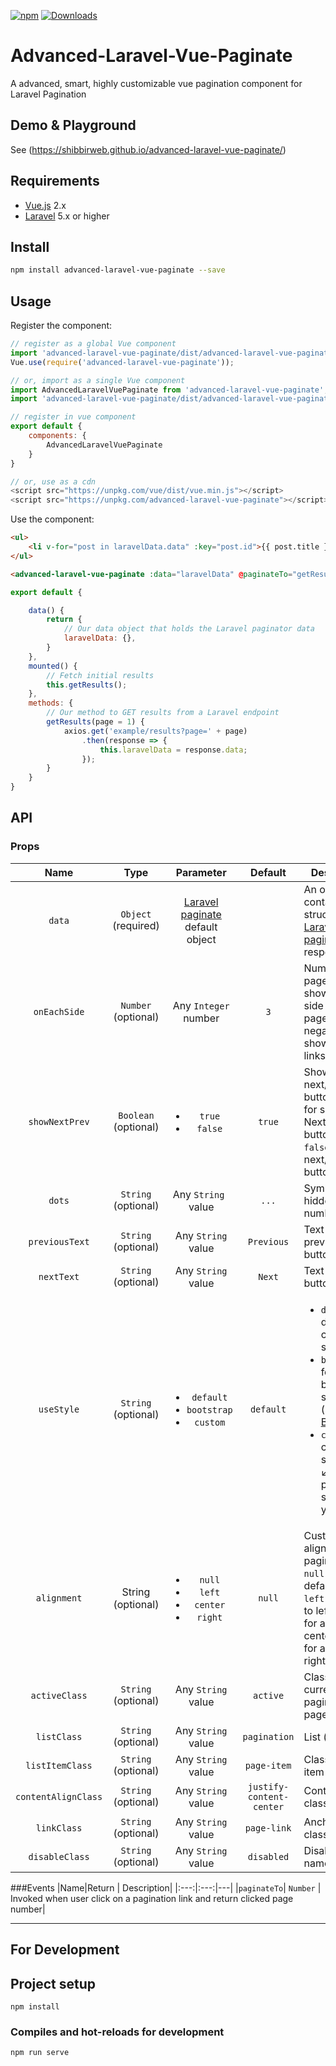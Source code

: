 
[![npm](https://img.shields.io/npm/v/advanced-laravel-vue-paginate.svg)](https://www.npmjs.com/package/advanced-laravel-vue-paginate) [![Downloads](https://img.shields.io/npm/dt/advanced-laravel-vue-paginate.svg)](https://www.npmjs.com/package/advanced-laravel-vue-paginate)

# Advanced-Laravel-Vue-Paginate
A advanced, smart, highly customizable vue pagination component for Laravel Pagination


## Demo & Playground
See (https://shibbirweb.github.io/advanced-laravel-vue-paginate/)


## Requirements

* [Vue.js](https://vuejs.org/) 2.x
* [Laravel](http://laravel.com/docs/) 5.x or higher

## Install

```bash
npm install advanced-laravel-vue-paginate --save
```

## Usage

Register the component:

```javascript
// register as a global Vue component
import 'advanced-laravel-vue-paginate/dist/advanced-laravel-vue-paginate.css'
Vue.use(require('advanced-laravel-vue-paginate'));

// or, import as a single Vue component
import AdvancedLaravelVuePaginate from 'advanced-laravel-vue-paginate';
import 'advanced-laravel-vue-paginate/dist/advanced-laravel-vue-paginate.css'

// register in vue component
export default {
	components: {
		AdvancedLaravelVuePaginate
	}
}

// or, use as a cdn
<script src="https://unpkg.com/vue/dist/vue.min.js"></script>
<script src="https://unpkg.com/advanced-laravel-vue-paginate"></script>

```

Use the component:

```html
<ul>
    <li v-for="post in laravelData.data" :key="post.id">{{ post.title }}</li>
</ul>

<advanced-laravel-vue-paginate :data="laravelData" @paginateTo="getResults"/>
```

```javascript
export default {

	data() {
		return {
			// Our data object that holds the Laravel paginator data
			laravelData: {},
		}
	},
	mounted() {
		// Fetch initial results
		this.getResults();
	},
	methods: {
		// Our method to GET results from a Laravel endpoint
		getResults(page = 1) {
			axios.get('example/results?page=' + page)
				.then(response => {
					this.laravelData = response.data;
				});
		}
	}
}
```


## API

### Props

| Name | Type | Parameter |  Default | Description |
|:---:|:---:|:---:|:---:| --- |
| `data` | `Object` (required) | [Laravel paginate](https://laravel.com/docs/pagination) default object |  | An object containing the structure of a [Laravel paginator](https://laravel.com/docs/pagination) response.|
| `onEachSide` | `Number` (optional) | Any `Integer` number | `3` | Number of page number show each side of current page. Any negative value show all page links. |
| `showNextPrev`  | `Boolean` (optional) | <ul><li>`true`</li><li>`false`</li></ul> | `true` | Show next/previous button. `true` for show Next/Previous button and `false` for hide next/previous button |
| `dots` | `String` (optional) | Any `String ` value | `...` | Symbol for hidden page numbers |
|`previousText` | `String` (optional) | Any `String` value | `Previous` | Text for previous button|
|`nextText` | `String` (optional) | Any `String` value | `Next` | Text for next button|
|`useStyle` | `String` (optional) | <ul><li>`default`</li><li>`bootstrap`</li><li>`custom`</li></ul> | `default` | <ul><li>`default` for default component style.</li><li>`bootstrap` for bootstrap style (required [Bootstrap](https://getbootstrap.com/)).</li><li>`custom` for custom style. Use &#8601; below  props to style as you want.</li></ul>|
|`alignment`| String (optional) | <ul><li>`null`</li><li>`left`</li><li>`center`</li><li>`right`</li></li></ul> | `null` | Custom alignment of pagination. `null` for default style, `left` for align to left, `center` for align to center, `right` for align to right |
| `activeClass` | `String` (optional) | Any `String` value | `active` | Class for current pagination page |
|`listClass` | `String` (optional) | Any `String` value | `pagination` | List (`ul`) class|
|`listItemClass` | `String` (optional) | Any `String` value | `page-item` | Class for List item (`li`)|
|`contentAlignClass` | `String` (optional)| Any `String` value | `justify-content-center` | Content align class|
|`linkClass` | `String` (optional) |  Any `String` value | `page-link` | Anchor link (`a`) class|
|`disableClass` | `String` (optional) | Any `String` value | `disabled` | Disable class name|


###Events
|Name|Return | Description|
|:---:|:---:|---|
|`paginateTo`| `Number` | Invoked when user click on a pagination link and return clicked page number|



----
For Development
----
## Project setup
```
npm install
```

### Compiles and hot-reloads for development
```
npm run serve
```
